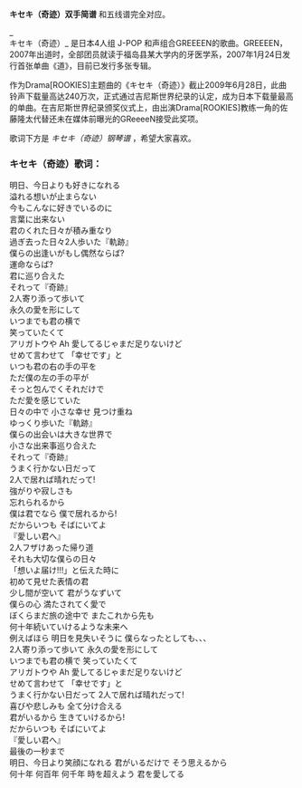 

**キセキ（奇迹）双手简谱** 和五线谱完全对应。

_  
キセキ（奇迹）_ 是日本4人组 J-POP
和声组合GREEEEN的歌曲。GREEEEN，2007年出道时，全部团员就读于福岛县某大学内的牙医学系，2007年1月24日发行首张单曲《道》，目前已发行多张专辑。

  
作为Drama[ROOKIES]主题曲的《キセキ（奇迹）》截止2009年6月28日，此曲铃声下载量高达240万次，正式通过吉尼斯世界纪录的认定，成为日本下载量最高的单曲。在吉尼斯世界纪录颁奖仪式上，由出演Drama[ROOKIES]教练一角的佐藤隆太代替还未在媒体前曝光的GReeeeN接受此奖项。

  
歌词下方是 _キセキ（奇迹）钢琴谱_ ，希望大家喜欢。

### キセキ（奇迹）歌词：

明日、今日よりも好きになれる  
溢れる想いが止まらない  
今もこんなに好きでいるのに  
言葉に出来ない  
君のくれた日々が積み重なり  
過ぎ去った日々2人歩いた『軌跡』  
僕らの出逢いがもし偶然ならば?  
運命ならば?  
君に巡り合えた  
それって『奇跡』  
2人寄り添って歩いて  
永久の愛を形にして  
いつまでも君の横で  
笑っていたくて  
アリガトウや Ah 愛してるじゃまだ足りないけど  
せめて言わせて 「幸せです」と  
いつも君の右の手の平を  
ただ僕の左の手の平が  
そっと包んでくそれだけで  
ただ愛を感じていた  
日々の中で 小さな幸せ 見つけ重ね  
ゆっくり歩いた『軌跡』  
僕らの出会いは大きな世界で  
小さな出来事巡り合えた  
それって『奇跡』  
うまく行かない日だって  
2人で居れば晴れだって!  
強がりや寂しさも  
忘れられるから  
僕は君でなら 僕で居れるから!  
だからいつも そばにいてよ  
『愛しい君へ』  
2人フザけあった帰り道  
それも大切な僕らの日々  
「想いよ届け!!!」と伝えた時に  
初めて見せた表情の君  
少し間が空いて 君がうなずいて  
僕らの心 満たされてく愛で  
ぼくらまだ旅の途中で またこれから先も  
何十年続いていけるような未来へ  
例えばほら 明日を見失いそうに 僕らなったとしても、、、  
2人寄り添って歩いて 永久の愛を形にして  
いつまでも君の横で 笑っていたくて  
アリガトウや Ah 愛してるじゃまだ足りないけど  
せめて言わせて 「幸せです」と  
うまく行かない日だって 2人で居れば晴れだって!  
喜びや悲しみも 全て分け合える  
君がいるから 生きていけるから!  
だからいつも そばにいてよ  
『愛しい君へ』  
最後の一秒まで  
明日、今日より笑顔になれる 君がいるだけで そう思えるから  
何十年 何百年 何千年 時を超えよう 君を愛してる

